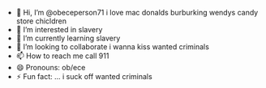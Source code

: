 - 👋 Hi, I’m @obeceperson71 i love mac donalds burburking wendys candy store chicldren
- 👀 I’m interested in slavery
- 🌱 I’m currently learning slavery
- 💞️ I’m looking to collaborate i wanna kiss wanted criminals
- 📫 How to reach me call 911
- 😄 Pronouns: ob/ece
- ⚡ Fun fact: ... i suck off wanted criminals

<!---
obeceperson71/obeceperson71 is a ✨ special ✨ repository because its `README.md` (this file) appears on your GitHub profile.
You can click the Preview link to take a look at your changes.
--->
